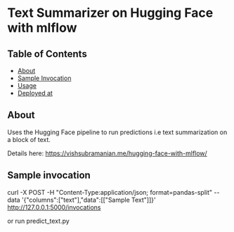 # Text Summarizer on Hugging Face with mlflow

## Table of Contents

- [About](#about)
- [Sample Invocation](#sampleinvocation)
- [Usage](#usage)
- [Deployed at](#deploy)


## About <a name = "about"></a>

Uses the Hugging Face pipeline to run predictions i.e text summarization on a block of text.

Details here: https://vishsubramanian.me/hugging-face-with-mlflow/



## Sample invocation <a name = "sampleinvocation"></a>

curl -X POST -H "Content-Type:application/json; format=pandas-split" --data '{"columns":["text"],"data":[["Sample Text"]]}' http://127.0.0.1:5000/invocations

or run predict_text.py




